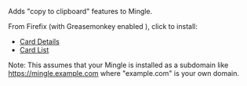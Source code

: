 Adds "copy to clipboard" features to Mingle.

From Firefix (with Greasemonkey enabled ), click to install:

* [Card Details](http://github.com/karnowski/mingle_greasemonkey_scripts/raw/master/mingle-clipboard-card-details.user.js)
* [Card List](http://github.com/karnowski/mingle_greasemonkey_scripts/raw/master/mingle-clipboard-card-list.user.js)

Note: This assumes that your Mingle is installed as a subdomain like https://mingle.example.com where "example.com" is your own domain.